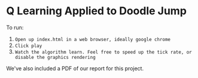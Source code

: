 Q Learning Applied to Doodle Jump
=================

To run:
1. `Open up index.html in a web browser, ideally google chrome`
2. `Click play`
3. `Watch the algorithm learn. Feel free to speed up the tick rate, or disable the graphics rendering`


We've also included a PDF of our report for this project.
